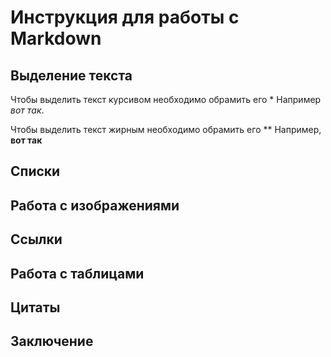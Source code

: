 # Инструкция для работы с Markdown

## Выделение текста
Чтобы выделить текст курсивом необходимо обрамить его * Например *вот так*.

Чтобы выделить текст жирным необходимо обрамить его ** Например, **вот так**
## Списки

## Работа с изображениями

## Ссылки 

## Работа с таблицами

## Цитаты

## Заключение 